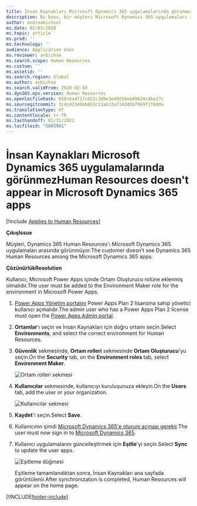```yaml
---
title: İnsan Kaynakları Microsoft Dynamics 365 uygulamalarında görünmez
description: Bu konu, bir müşteri Microsoft Dynamics 365 uygulamaları arasında Microsoft Dynamics 365 Human Resources'ı görmüyorsa ne yapılacağı açıklar.
author: andreabichsel
ms.date: 02/03/2020
ms.topic: article
ms.prod: ''
ms.technology: ''
audience: Application User
ms.reviewer: anbichse
ms.search.scope: Human Resources
ms.custom: ''
ms.assetid: ''
ms.search.region: Global
ms.author: anbichse
ms.search.validFrom: 2020-02-03
ms.dyn365.ops.version: Human Resources
ms.openlocfilehash: 658c6a4f17c022c3d0e3e49d16eb89624c4be27c
ms.sourcegitcommit: 3cdc42346bb653c13ab33a7142dbb7969f1f6dda
ms.translationtype: HT
ms.contentlocale: tr-TR
ms.lasthandoff: 03/31/2021
ms.locfileid: "5803981"
---
```

# <a name="human-resources-doesnt-appear-in-microsoft-dynamics-365-apps"></a><span data-ttu-id="bec2d-103">İnsan Kaynakları Microsoft Dynamics 365 uygulamalarında görünmez</span><span class="sxs-lookup"><span data-stu-id="bec2d-103">Human Resources doesn't appear in Microsoft Dynamics 365 apps</span></span>

[!include [Applies to Human Resources](../includes/applies-to-hr.md)]

<span data-ttu-id="bec2d-104">**Çıkış**</span><span class="sxs-lookup"><span data-stu-id="bec2d-104">**Issue**</span></span>

<span data-ttu-id="bec2d-105">Müşteri, Dynamics 365 Human Resources'ı Microsoft Dynamics 365 uygulamaları arasında görünmüyor.</span><span class="sxs-lookup"><span data-stu-id="bec2d-105">The customer doesn't see Dynamics 365 Human Resources among the Microsoft Dynamics 365 apps.</span></span>

<span data-ttu-id="bec2d-106">**Çözünürlük**</span><span class="sxs-lookup"><span data-stu-id="bec2d-106">**Resolution**</span></span>

<span data-ttu-id="bec2d-107">Kullanıcı, Microsoft Power Apps içinde Ortam Oluşturucu rolüne eklenmiş olmalıdır.</span><span class="sxs-lookup"><span data-stu-id="bec2d-107">The user must be added to the Environment Maker role for the environment in Microsoft Power Apps.</span></span>

1. <span data-ttu-id="bec2d-108">[Power Apps Yönetim portalını](https://preview.admin.powerapps.com/) Power Apps Plan 2 lisansına sahip yönetici kullanıcı açmalıdır.</span><span class="sxs-lookup"><span data-stu-id="bec2d-108">The admin user who has a Power Apps Plan 2 license must open the [Power Apps Admin portal](https://preview.admin.powerapps.com/).</span></span>

2. <span data-ttu-id="bec2d-109">**Ortamlar**'ı seçin ve İnsan Kaynakları için doğru ortamı seçin.</span><span class="sxs-lookup"><span data-stu-id="bec2d-109">Select **Environments**, and select the correct environment for Human Resources.</span></span>

3. <span data-ttu-id="bec2d-110">**Güvenlik** sekmesinde, **Ortam rolleri** sekmesinde **Ortam Oluşturucu**'yu seçin.</span><span class="sxs-lookup"><span data-stu-id="bec2d-110">On the **Security** tab, on the **Environment roles** tab, select **Environment Maker**.</span></span>

    ![Ortam rolleri sekmesi](media/environment-roles.png)

4. <span data-ttu-id="bec2d-112">**Kullanıcılar** sekmesinde, kullanıcıyı kuruluşunuza ekleyin.</span><span class="sxs-lookup"><span data-stu-id="bec2d-112">On the **Users** tab, add the user or your organization.</span></span>

    ![Kullanıcılar sekmesi](media/environment-maker.png)

5. <span data-ttu-id="bec2d-114">**Kaydet**'i seçin.</span><span class="sxs-lookup"><span data-stu-id="bec2d-114">Select **Save**.</span></span>

6. <span data-ttu-id="bec2d-115">Kullanıcının şimdi [Microsoft Dynamics 365'e oturum açması gerekir](https://home.dynamics.com/).</span><span class="sxs-lookup"><span data-stu-id="bec2d-115">The user must now sign in to [Microsoft Dynamics 365](https://home.dynamics.com/).</span></span>

7. <span data-ttu-id="bec2d-116">Kullanıcı uygulamalarını güncelleştirmek için **Eşitle**'yi seçin.</span><span class="sxs-lookup"><span data-stu-id="bec2d-116">Select **Sync** to update the user apps.</span></span>

    ![Eşitleme düğmesi](media/get-more.png)

    <span data-ttu-id="bec2d-118">Eşitleme tamamlandıktan sonra, İnsan Kaynakları ana sayfada görüntülenir.</span><span class="sxs-lookup"><span data-stu-id="bec2d-118">After synchronization is completed, Human Resources will appear on the home page.</span></span>


[!INCLUDE[footer-include](../includes/footer-banner.md)]